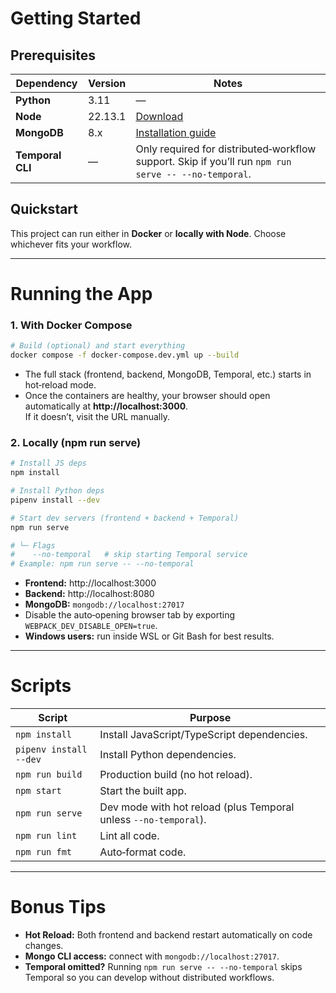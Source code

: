 # Getting Started

## Prerequisites

| Dependency       | Version | Notes                                                                                                |
|------------------|---------|------------------------------------------------------------------------------------------------------|
| **Python**       | 3.11    | —                                                                                                    |
| **Node**         | 22.13.1 | [Download](https://nodejs.org/download/release/v22.13.1/)                                            |
| **MongoDB**      | 8.x     | [Installation guide](https://www.mongodb.com/docs/manual/installation/)                              |
| **Temporal CLI** | —       | Only required for distributed‑workflow support. Skip if you’ll run `npm run serve -- --no-temporal`. |

## Quickstart

This project can run either in **Docker** or **locally with Node**. Choose whichever fits your workflow.

---

# Running the App

### 1. With Docker Compose

```bash
# Build (optional) and start everything
docker compose -f docker-compose.dev.yml up --build
```

* The full stack (frontend, backend, MongoDB, Temporal, etc.) starts in hot‑reload mode.  
* Once the containers are healthy, your browser should open automatically at **http://localhost:3000**.  
  If it doesn’t, visit the URL manually.  

### 2. Locally (npm run serve)

```bash
# Install JS deps
npm install

# Install Python deps
pipenv install --dev

# Start dev servers (frontend + backend + Temporal)
npm run serve

# └─ Flags
#    --no-temporal   # skip starting Temporal service
# Example: npm run serve -- --no-temporal
```

* **Frontend:** http://localhost:3000  
* **Backend:**  http://localhost:8080  
* **MongoDB:**  `mongodb://localhost:27017`  
* Disable the auto‑opening browser tab by exporting `WEBPACK_DEV_DISABLE_OPEN=true`.  
* **Windows users:** run inside WSL or Git Bash for best results.

---

# Scripts

| Script                 | Purpose                                                          |
|------------------------|------------------------------------------------------------------|
| `npm install`          | Install JavaScript/TypeScript dependencies.                      |
| `pipenv install --dev` | Install Python dependencies.                                     |
| `npm run build`        | Production build (no hot reload).                                |
| `npm start`            | Start the built app.                                             |
| `npm run serve`        | Dev mode with hot reload (plus Temporal unless `--no-temporal`). |
| `npm run lint`         | Lint all code.                                                   |
| `npm run fmt`          | Auto‑format code.                                                |

---

# Bonus Tips

* **Hot Reload:** Both frontend and backend restart automatically on code changes.  
* **Mongo CLI access:** connect with `mongodb://localhost:27017`.  
* **Temporal omitted?** Running `npm run serve -- --no-temporal` skips Temporal so you can develop without distributed workflows.

